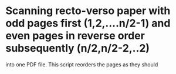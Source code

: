 # Scanning recto-verso paper with odd pages first (1,2,....n/2-1) and even pages in reverse order subsequently (n/2,n/2-2,..2)
into one PDF file. This script reorders the pages as they should
